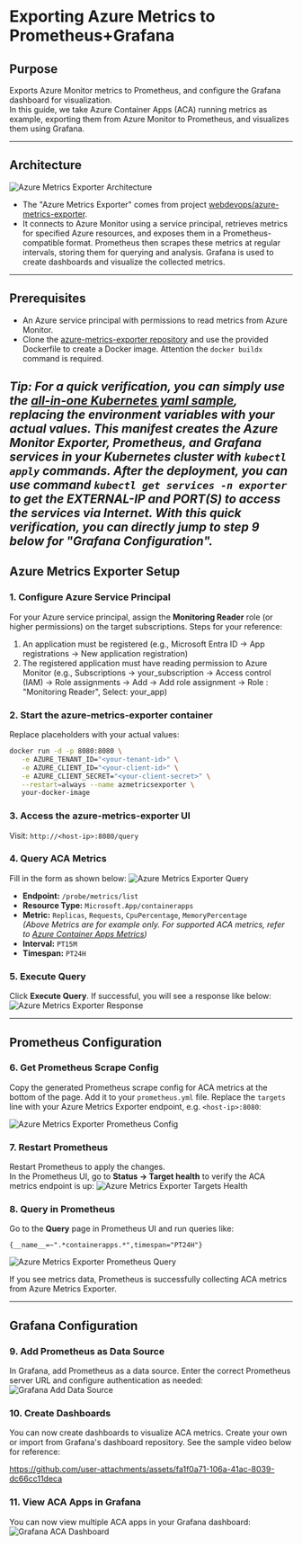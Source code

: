 
# Exporting Azure Metrics to Prometheus+Grafana

## Purpose

Exports Azure Monitor metrics to Prometheus, and configure the Grafana dashboard for visualization.<br>
In this guide, we take Azure Container Apps (ACA) running metrics as example, exporting them from Azure Monitor to Prometheus, and visualizes them using Grafana.

---

## Architecture
![Azure Metrics Exporter Architecture](prometheus/azmetricsexporter.png)

- The "Azure Metrics Exporter" comes from project [webdevops/azure-metrics-exporter](https://github.com/webdevops/azure-metrics-exporter).
- It connects to Azure Monitor using a service principal, retrieves metrics for specified Azure resources, and exposes them in a Prometheus-compatible format. Prometheus then scrapes these metrics at regular intervals, storing them for querying and analysis. Grafana is used to create dashboards and visualize the collected metrics.

---

## Prerequisites

- An Azure service principal with permissions to read metrics from Azure Monitor.
- Clone the [azure-metrics-exporter repository](https://github.com/webdevops/azure-metrics-exporter) and use the provided Dockerfile to create a Docker image. Attention the ```docker buildx``` command is required.

_**Tip**: For a quick verification, you can simply use the [all-in-one Kubernetes yaml sample](https://github.com/oxcp/ainotes/blob/main/azmetricsexp-k8s.yml.sample), replacing the environment variables with your actual values. This manifest creates the Azure Monitor Exporter, Prometheus, and Grafana services in your Kubernetes cluster with ```kubectl apply``` commands. After the deployment, you can use command ```kubectl get services -n exporter``` to get the **EXTERNAL-IP** and **PORT(S)** to access the services via Internet. With this quick verification, you can directly jump to step 9 below for "Grafana Configuration"._
---

## Azure Metrics Exporter Setup

### 1. Configure Azure Service Principal

For your Azure service principal, assign the **Monitoring Reader** role (or higher permissions) on the target subscriptions. Steps for your reference:
1. An application must be registered (e.g., Microsoft Entra ID -> App registrations -> New application registration)
2. The registered application must have reading permission to Azure Monitor (e.g., Subscriptions -> your_subscription -> Access control (IAM) -> Role assignments -> Add -> Add role assignment -> Role : "Monitoring Reader", Select: your_app)

### 2. Start the azure-metrics-exporter container

Replace placeholders with your actual values:

```sh
docker run -d -p 8080:8080 \
   -e AZURE_TENANT_ID="<your-tenant-id>" \
   -e AZURE_CLIENT_ID="<your-client-id>" \
   -e AZURE_CLIENT_SECRET="<your-client-secret>" \
   --restart=always --name azmetricsexporter \
   your-docker-image
```

### 3. Access the azure-metrics-exporter UI

Visit: `http://<host-ip>:8080/query`

### 4. Query ACA Metrics

Fill in the form as shown below:
![Azure Metrics Exporter Query](prometheus/azure-metrics-exporter-query-tester.png)

- **Endpoint:** `/probe/metrics/list`
- **Resource Type:** `Microsoft.App/containerapps`
- **Metric:** `Replicas`, `Requests`, `CpuPercentage`, `MemoryPercentage`  
   _(Above Metrics are for example only. For supported ACA metrics, refer to [Azure Container Apps Metrics](https://learn.microsoft.com/en-us/azure/azure-monitor/reference/supported-metrics/microsoft-app-containerapps-metrics))_
- **Interval:** `PT15M`
- **Timespan:** `PT24H`

### 5. Execute Query

Click **Execute Query**. If successful, you will see a response like below:
![Azure Metrics Exporter Response](prometheus/azure-metrics-exporter-query-tester-return-metrics.png)

---

## Prometheus Configuration

### 6. Get Prometheus Scrape Config

Copy the generated Prometheus scrape config for ACA metrics at the bottom of the page. Add it to your `prometheus.yml` file. Replace the `targets` line with your Azure Metrics Exporter endpoint, e.g. `<host-ip>:8080`:

![Azure Metrics Exporter Prometheus Config](prometheus/azure-metrics-exporter-query-tester-return-promconfig.png)

### 7. Restart Prometheus

Restart Prometheus to apply the changes. <br>
In the Prometheus UI, go to **Status → Target health** to verify the ACA metrics endpoint is up:
![Azure Metrics Exporter Targets Health](prometheus/prometheus-target-health.png)

### 8. Query in Prometheus

Go to the **Query** page in Prometheus UI and run queries like:

```promql
{__name__=~".*containerapps.*",timespan="PT24H"}
```
![Azure Metrics Exporter Prometheus Query](prometheus/prometheus-query-metrics.png)


If you see metrics data, Prometheus is successfully collecting ACA metrics from Azure Metrics Exporter.

---

## Grafana Configuration

### 9. Add Prometheus as Data Source

In Grafana, add Prometheus as a data source. Enter the correct Prometheus server URL and configure authentication as needed:
![Grafana Add Data Source](prometheus/grafana-prom-datasource.png)


### 10. Create Dashboards

You can now create dashboards to visualize ACA metrics. Create your own or import from Grafana's dashboard repository. See the sample video below for reference:<br>

https://github.com/user-attachments/assets/fa1f0a71-106a-41ac-8039-dc66cc11deca


### 11. View ACA Apps in Grafana

You can now view multiple ACA apps in your Grafana dashboard:
![Grafana ACA Dashboard](prometheus/aca-azmon-prom-grafana.png)
